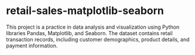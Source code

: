 # retail-sales-matplotlib-seaborn
This project is a practice in data analysis and visualization using Python libraries Pandas, Matplotlib, and Seaborn. The dataset contains retail transaction records, including customer demographics, product details, and payment information.
